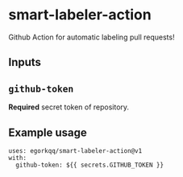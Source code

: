 # smart-labeler-action

Github Action for automatic labeling pull requests!

## Inputs

## `github-token`

**Required** secret token of repository.

## Example usage

```
uses: egorkqq/smart-labeler-action@v1
with:
  github-token: ${{ secrets.GITHUB_TOKEN }}

```
